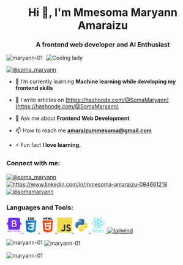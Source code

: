 <h1 align="center">Hi 👋, I'm Mmesoma Maryann Amaraizu</h1>
<h3 align="center">A frontend web developer and AI Enthusiast</h3>
<img src="https://user-images.githubusercontent.com/59734313/157189039-c09b3e38-9f42-42c0-ab54-14f1574190a7.gif" align="right" alt="Coding lady" width="400"/>
<p align="left"> <img src="https://komarev.com/ghpvc/?username=maryann-01&label=Profile%20views&color=0e75b6&style=flat" alt="maryann-01" /> </p>

<p align="left"> <a href="https://twitter.com/@soma_maryann" target="blank"><img src="https://img.shields.io/twitter/follow/soma_maryann?logo=twitter&style=for-the-badge" alt="@soma_maryann" /></a> </p>

- 🌱 I’m currently learning **Machine learning while developing my frontend skills**

- 📝 I write articles on [https://hashnode.com/@SomaMaryann](https://hashnode.com/@SomaMaryann)

- 💬 Ask me about **Frontend Web Development**

- 📫 How to reach me **amaraizummesoma@gmail.com**

- ⚡ Fun fact **I love learning.**

<h3 align="left">Connect with me:</h3>
<p align="left">
<a href="https://twitter.com/@soma_maryann" target="blank"><img align="center" src="https://raw.githubusercontent.com/rahuldkjain/github-profile-readme-generator/master/src/images/icons/Social/twitter.svg" alt="@soma_maryann" height="30" width="40" /></a>
<a href="https://linkedin.com/in/https://www.linkedin.com/in/mmesoma-amaraizu-084661218" target="blank"><img align="center" src="https://raw.githubusercontent.com/rahuldkjain/github-profile-readme-generator/master/src/images/icons/Social/linked-in-alt.svg" alt="https://www.linkedin.com/in/mmesoma-amaraizu-084661218" height="30" width="40" /></a>
<a href="https://hashnode.com/@somamaryann" target="blank"><img align="center" src="https://raw.githubusercontent.com/rahuldkjain/github-profile-readme-generator/master/src/images/icons/Social/hashnode.svg" alt="@somamaryann" height="30" width="40" /></a>
</p>

<h3 align="left">Languages and Tools:</h3>
<p align="left"> <a href="https://getbootstrap.com" target="_blank" rel="noreferrer"> <img src="https://raw.githubusercontent.com/devicons/devicon/master/icons/bootstrap/bootstrap-plain-wordmark.svg" alt="bootstrap" width="40" height="40"/> </a> <a href="https://www.w3schools.com/css/" target="_blank" rel="noreferrer"> <img src="https://raw.githubusercontent.com/devicons/devicon/master/icons/css3/css3-original-wordmark.svg" alt="css3" width="40" height="40"/> </a> <a href="https://www.w3.org/html/" target="_blank" rel="noreferrer"> <img src="https://raw.githubusercontent.com/devicons/devicon/master/icons/html5/html5-original-wordmark.svg" alt="html5" width="40" height="40"/> </a> <a href="https://developer.mozilla.org/en-US/docs/Web/JavaScript" target="_blank" rel="noreferrer"> <img src="https://raw.githubusercontent.com/devicons/devicon/master/icons/javascript/javascript-original.svg" alt="javascript" width="40" height="40"/> </a> <a href="https://www.python.org" target="_blank" rel="noreferrer"> <img src="https://raw.githubusercontent.com/devicons/devicon/master/icons/python/python-original.svg" alt="python" width="40" height="40"/> </a> <a href="https://reactjs.org/" target="_blank" rel="noreferrer"> <img src="https://raw.githubusercontent.com/devicons/devicon/master/icons/react/react-original-wordmark.svg" alt="react" width="40" height="40"/> </a> <a href="https://tailwindcss.com/" target="_blank" rel="noreferrer"> <img src="https://www.vectorlogo.zone/logos/tailwindcss/tailwindcss-icon.svg" alt="tailwind" width="40" height="40"/> </a> </p>

<p><img align="left" src="https://github-readme-stats.vercel.app/api/top-langs?username=maryann-01&show_icons=true&locale=en&layout=compact" alt="maryann-01" /></p>

<p>&nbsp;<img align="center" src="https://github-readme-stats.vercel.app/api?username=maryann-01&show_icons=true&locale=en" alt="maryann-01" /></p>

<p><img align="center" src="https://github-readme-streak-stats.herokuapp.com/?user=maryann-01&" alt="maryann-01" /></p>

